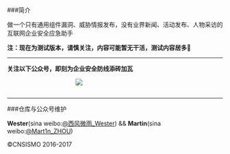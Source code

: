 ###简介

做一个只有通用组件漏洞、威胁情报发布，没有业界新闻、活动发布、人物采访的互联网企业安全应急助手

**注：现在为测试版本，请慎关注，内容可能暂无干活，测试内容居多🍭**

<hr>

**关注以下公众号，即刻为企业安全防线添砖加瓦**

<img src="https://github.com/We5ter/Common-Vuls-Db/blob/master/qrcode_for_gh_ada8f4239586_258.jpg" style="padding-left:160px;padding-bottom:15px;">

<hr>

###仓库与公众号维护

**Wester**(sina weibo:<a href="http://weibo.com/zzyme" target="_blank">@西风微雨_Wester</a>) && **Martin**(sina weibo:<a href="http://weibo.com/u/1312149403" target="_blank">@Mart1n_ZHOU</a>)

&copy;CNSISMO 2016-2017
